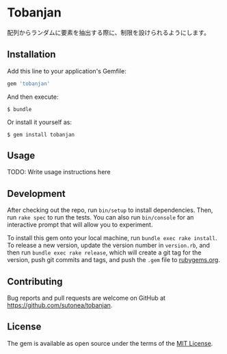 # Tobanjan

配列からランダムに要素を抽出する際に、制限を設けられるようにします。

## Installation

Add this line to your application's Gemfile:

```ruby
gem 'tobanjan'
```

And then execute:

    $ bundle

Or install it yourself as:

    $ gem install tobanjan

## Usage

TODO: Write usage instructions here

## Development

After checking out the repo, run `bin/setup` to install dependencies. Then, run `rake spec` to run the tests. You can also run `bin/console` for an interactive prompt that will allow you to experiment.

To install this gem onto your local machine, run `bundle exec rake install`. To release a new version, update the version number in `version.rb`, and then run `bundle exec rake release`, which will create a git tag for the version, push git commits and tags, and push the `.gem` file to [rubygems.org](https://rubygems.org).

## Contributing

Bug reports and pull requests are welcome on GitHub at https://github.com/sutonea/tobanjan.


## License

The gem is available as open source under the terms of the [MIT License](http://opensource.org/licenses/MIT).

